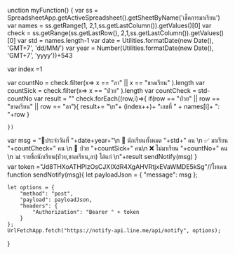 unction myFunction() {
  var ss = SpreadsheetApp.getActiveSpreadsheet().getSheetByName('เช็คการมาเรียน')
  var names = ss.getRange(1, 2,1,ss.getLastColumn()).getValues()[0]
  var check = ss.getRange(ss.getLastRow(), 2,1,ss.getLastColumn()).getValues()[0]
  var std = names.length-1
  var date = Utilities.formatDate(new Date(), 'GMT+7', 'dd/MM/')
  var year = Number(Utilities.formatDate(new Date(), 'GMT+7', 'yyyy'))+543
  
  var index =1

  var countNo = check.filter(x=> x == "ลา" || x == "ขาดเรียน" ).length
  var countSick = check.filter(x=> x == "ป่วย" ).length
  var countCheck = std-countNo
  var result = ""
  check.forEach((row,i)=>{
                if(row == "ป่วย" || row == "ขาดเรียน" || row == "ลา"){
    result+= "\n"+ (index++)+ "เลขที่ " + names[i]+ ": "+row
  }


    })
var msg = "📌ประจำวันที่ "+date+year+"\n 🏫 นักเรียนทั้งหมด "+std+" คน \n ✅ มาเรียน "+countCheck+" คน \n 🤒 ป่วย "+countSick+" คน\n ❌ ไม่มาเรียน "+countNo+" คน \n 📊 รายชื่อนักเรียน(ป่วย,ขาดเรียน,ลา) ได้แก่ \n"+result
    sendNotify(msg)
}  
var token ="Jd8THXoATHPIzOsCJXIXdR4XgAHVRtjxEVaWMDE5kSg"//โทเคน
function sendNotify(msg){
let payloadJson = {
       "message": msg
    };

    let options = {
        "method": "post",
        "payload": payloadJson,
        "headers": {
            "Authorization": "Bearer " + token
        }
    };
    UrlFetchApp.fetch("https://notify-api.line.me/api/notify", options);
}
